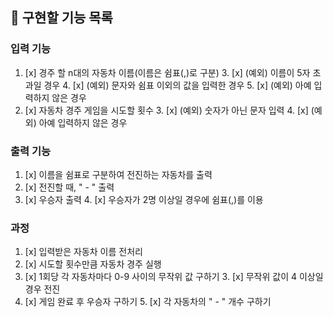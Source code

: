 ## 🐰 구현할 기능 목록

### 입력 기능

1. [x] 경주 할 n대의 자동차 이름(이름은 쉼표(,)로 구분)
    3. [x] (예외) 이름이 5자 초과일 경우
    4. [x] (예외) 문자와 쉼표 이외의 값을 입력한 경우
    5. [x] (예외) 아예 입력하지 않은 경우
2. [x] 자동차 경주 게임을 시도할 횟수
    3. [x] (예외) 숫자가 아닌 문자 입력
    4. [x] (예외) 아예 입력하지 않은 경우

### 출력 기능

1. [x] 이름을 쉼표로 구분하여 전진하는 자동차를 출력
2. [x] 전진할 때, " - " 출력
3. [x] 우승자 출력
    4. [x] 우승자가 2명 이상일 경우에 쉼표(,)를 이용

### 과정

1. [x] 입력받은 자동차 이름 전처리
2. [x] 시도할 횟수만큼 자동차 경주 실행
2. [x] 1회당 각 자동차마다 0-9 사이의 무작위 값 구하기
    3. [x] 무작위 값이 4 이상일 경우 전진
4. [x] 게임 완료 후 우승자 구하기
    5. [x] 각 자동차의 " - " 개수 구하기